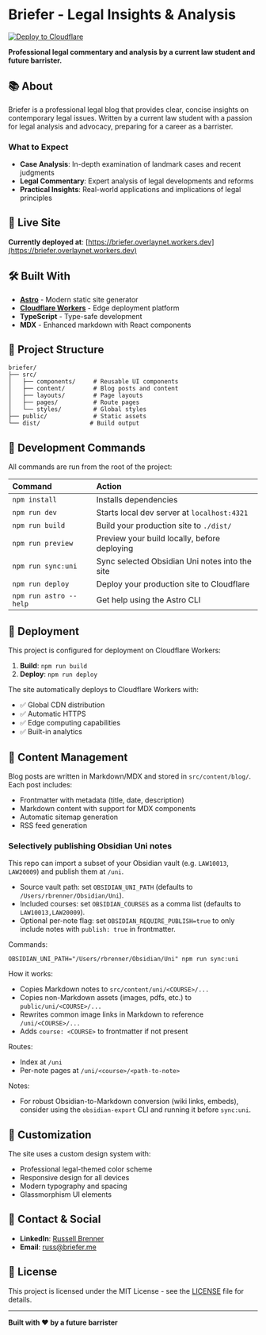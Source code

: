 # Briefer - Legal Insights & Analysis

[![Deploy to Cloudflare](https://deploy.workers.cloudflare.com/button)](https://deploy.workers.cloudflare.com/?url=https://github.com/cloudflare/templates/tree/main/astro-blog-starter-template)

**Professional legal commentary and analysis by a current law student and future barrister.**

## 📚 About

Briefer is a professional legal blog that provides clear, concise insights on contemporary legal issues. Written by a current law student with a passion for legal analysis and advocacy, preparing for a career as a barrister.

### What to Expect

- **Case Analysis**: In-depth examination of landmark cases and recent judgments
- **Legal Commentary**: Expert analysis of legal developments and reforms
- **Practical Insights**: Real-world applications and implications of legal principles

## 🚀 Live Site

**Currently deployed at**: [https://briefer.overlaynet.workers.dev](https://briefer.overlaynet.workers.dev)

## 🛠️ Built With

- **[Astro](https://astro.build)** - Modern static site generator
- **[Cloudflare Workers](https://workers.cloudflare.com)** - Edge deployment platform
- **TypeScript** - Type-safe development
- **MDX** - Enhanced markdown with React components

## 📁 Project Structure

```
briefer/
├── src/
│   ├── components/     # Reusable UI components
│   ├── content/        # Blog posts and content
│   ├── layouts/        # Page layouts
│   ├── pages/          # Route pages
│   └── styles/         # Global styles
├── public/             # Static assets
└── dist/              # Build output
```

## 🧞 Development Commands

All commands are run from the root of the project:

| Command                | Action                                           |
| :--------------------- | :----------------------------------------------- |
| `npm install`          | Installs dependencies                            |
| `npm run dev`          | Starts local dev server at `localhost:4321`      |
| `npm run build`        | Build your production site to `./dist/`          |
| `npm run preview`      | Preview your build locally, before deploying     |
| `npm run sync:uni`     | Sync selected Obsidian Uni notes into the site   |
| `npm run deploy`       | Deploy your production site to Cloudflare        |
| `npm run astro --help` | Get help using the Astro CLI                     |

## 🚀 Deployment

This project is configured for deployment on Cloudflare Workers:

1. **Build**: `npm run build`
2. **Deploy**: `npm run deploy`

The site automatically deploys to Cloudflare Workers with:
- ✅ Global CDN distribution
- ✅ Automatic HTTPS
- ✅ Edge computing capabilities
- ✅ Built-in analytics

## 📝 Content Management

Blog posts are written in Markdown/MDX and stored in `src/content/blog/`. Each post includes:

- Frontmatter with metadata (title, date, description)
- Markdown content with support for MDX components
- Automatic sitemap generation
- RSS feed generation

### Selectively publishing Obsidian Uni notes

This repo can import a subset of your Obsidian vault (e.g. `LAW10013`, `LAW20009`) and publish them at `/uni`.

- Source vault path: set `OBSIDIAN_UNI_PATH` (defaults to `/Users/rbrenner/Obsidian/Uni`).
- Included courses: set `OBSIDIAN_COURSES` as a comma list (defaults to `LAW10013,LAW20009`).
- Optional per-note flag: set `OBSIDIAN_REQUIRE_PUBLISH=true` to only include notes with `publish: true` in frontmatter.

Commands:

```
OBSIDIAN_UNI_PATH="/Users/rbrenner/Obsidian/Uni" npm run sync:uni
```

How it works:
- Copies Markdown notes to `src/content/uni/<COURSE>/...`
- Copies non-Markdown assets (images, pdfs, etc.) to `public/uni/<COURSE>/...`
- Rewrites common image links in Markdown to reference `/uni/<COURSE>/...`
- Adds `course: <COURSE>` to frontmatter if not present

Routes:
- Index at `/uni`
- Per-note pages at `/uni/<course>/<path-to-note>`

Notes:
- For robust Obsidian-to-Markdown conversion (wiki links, embeds), consider using the `obsidian-export` CLI and running it before `sync:uni`.

## 🎨 Customization

The site uses a custom design system with:
- Professional legal-themed color scheme
- Responsive design for all devices
- Modern typography and spacing
- Glassmorphism UI elements

## 📧 Contact & Social

- **LinkedIn**: [Russell Brenner](https://linkedin.com/in/russellbrenner)
- **Email**: [russ@briefer.me](mailto:russ@briefer.me)

## 📄 License

This project is licensed under the MIT License - see the [LICENSE](LICENSE) file for details.

---

**Built with ❤️ by a future barrister**
